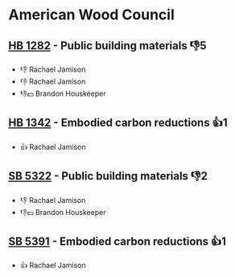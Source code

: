 # American Wood Council

## [HB 1282](/bill/2023-24/hb/1282/) - Public building materials  👎5 
* 👎 Rachael Jamison
* 👎 Rachael Jamison
* 👎💵 Brandon Houskeeper

## [HB 1342](/bill/2023-24/hb/1342/) - Embodied carbon reductions 👍1  
* 👍 Rachael Jamison

## [SB 5322](/bill/2023-24/sb/5322/) - Public building materials  👎2 
* 👎 Rachael Jamison
* 👎💵 Brandon Houskeeper

## [SB 5391](/bill/2023-24/sb/5391/) - Embodied carbon reductions 👍1  
* 👍 Rachael Jamison